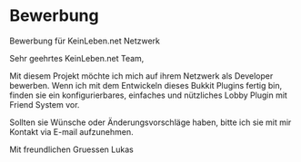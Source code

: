 # Bewerbung
Bewerbung für KeinLeben.net Netzwerk

Sehr geehrtes KeinLeben.net Team,

Mit diesem Projekt möchte ich mich auf ihrem Netzwerk als Developer bewerben.
Wenn ich mit dem Entwickeln dieses Bukkit Plugins fertig bin, finden sie ein konfigurierbares,
einfaches und nützliches Lobby Plugin mit Friend System vor.

Sollten sie Wünsche oder Änderungsvorschläge haben, bitte ich sie mit mir Kontakt via E-mail
aufzunehmen.

Mit freundlichen Gruessen Lukas
